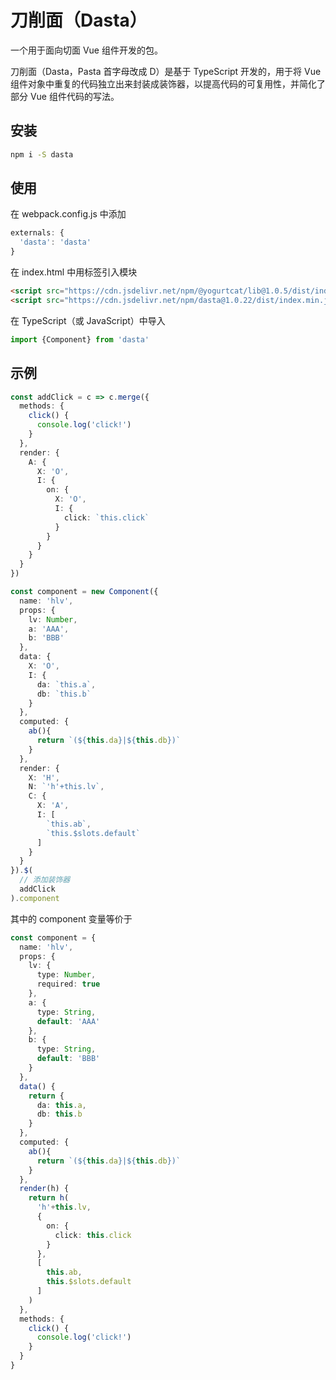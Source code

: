 # 刀削面（Dasta）

一个用于面向切面 Vue 组件开发的包。

刀削面（Dasta，Pasta 首字母改成 D）是基于 TypeScript 开发的，用于将 Vue 组件对象中重复的代码独立出来封装成装饰器，以提高代码的可复用性，并简化了部分 Vue 组件代码的写法。

## 安装

```sh
npm i -S dasta
```

## 使用

在 webpack.config.js 中添加

```JavaScript
externals: {
  'dasta': 'dasta'
}
```

在 index.html 中用标签引入模块

```HTML
<script src="https://cdn.jsdelivr.net/npm/@yogurtcat/lib@1.0.5/dist/index.min.js"></script>
<script src="https://cdn.jsdelivr.net/npm/dasta@1.0.22/dist/index.min.js"></script>
```

在 TypeScript（或 JavaScript）中导入

```TypeScript
import {Component} from 'dasta'
```

## 示例

```TypeScript
const addClick = c => c.merge({
  methods: {
    click() {
      console.log('click!')
    }
  },
  render: {
    A: {
      X: 'O',
      I: {
        on: {
          X: 'O',
          I: {
            click: `this.click`
          }
        }
      }
    }
  }
})

const component = new Component({
  name: 'hlv',
  props: {
    lv: Number,
    a: 'AAA',
    b: 'BBB'
  },
  data: {
    X: 'O',
    I: {
      da: `this.a`,
      db: `this.b`
    }
  },
  computed: {
    ab(){
      return `(${this.da}|${this.db})`
    }
  },
  render: {
    X: 'H',
    N: `'h'+this.lv`,
    C: {
      X: 'A',
      I: [
        `this.ab`,
        `this.$slots.default`
      ]
    }
  }
}).$(
  // 添加装饰器
  addClick
).component
```

其中的 component 变量等价于

```TypeScript
const component = {
  name: 'hlv',
  props: {
    lv: {
      type: Number,
      required: true
    },
    a: {
      type: String,
      default: 'AAA'
    },
    b: {
      type: String,
      default: 'BBB'
    }
  },
  data() {
    return {
      da: this.a,
      db: this.b
    }
  },
  computed: {
    ab(){
      return `(${this.da}|${this.db})`
    }
  },
  render(h) {
    return h(
      'h'+this.lv,
      {
        on: {
          click: this.click
        }
      },
      [
        this.ab,
        this.$slots.default
      ]
    )
  },
  methods: {
    click() {
      console.log('click!')
    }
  }
}
```
